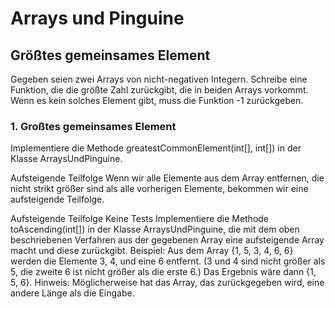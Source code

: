 # Arrays und Pinguine
## Größtes gemeinsames Element
Gegeben seien zwei Arrays von nicht-negativen Integern. Schreibe eine Funktion, die die größte Zahl zurückgibt, die in beiden Arrays vorkommt. Wenn es kein solches Element gibt, muss die Funktion -1 zurückgeben.

### 1. Großtes gemeinsames Element 
Implementiere die Methode greatestCommonElement(int[], int[]) in der Klasse ArraysUndPinguine.


Aufsteigende Teilfolge
Wenn wir alle Elemente aus dem Array entfernen, die nicht strikt größer sind als alle vorherigen Elemente, bekommen wir eine aufsteigende Teilfolge.

Aufsteigende Teilfolge Keine Tests
Implementiere die Methode toAscending(int[]) in der Klasse ArraysUndPinguine, die mit dem oben beschriebenen Verfahren aus der gegebenen Array eine aufsteigende Array macht und diese zurückgibt.
Beispiel: Aus dem Array {1, 5, 3, 4, 6, 6} werden die Elemente 3, 4, und eine 6 entfernt. (3 und 4 sind nicht größer als 5, die zweite 6 ist nicht größer als die erste 6.) Das Ergebnis wäre dann {1, 5, 6}.
Hinweis: Möglicherweise hat das Array, das zurückgegeben wird, eine andere Länge als die Eingabe.
